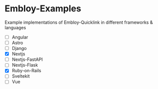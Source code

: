 # Embloy-Examples
Example implementations of Embloy-Quicklink in different frameworks &amp; languages

- [ ] Angular
- [ ] Astro
- [ ] Django
- [X] Nextjs
- [ ] Nextjs-FastAPI
- [ ] Nextjs-Flask
- [X] Ruby-on-Rails
- [ ] Sveltekit
- [ ] Vue
